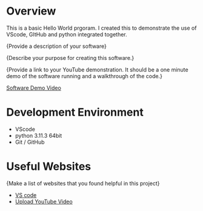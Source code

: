 # Overview

This is a basic Hello World prgoram. I created this to demonstrate the use of VScode, GItHub and python integrated together.

{Provide a description of your software}

{Describe your purpose for creating this software.}

{Provide a link to your YouTube demonstration.  It should be a one minute demo of the software running and a walkthrough of the code.}

[Software Demo Video](http://youtube.link.goes.here)

# Development Environment

* VScode
* python 3.11.3 64bit
* Git / GitHub

# Useful Websites

{Make a list of websites that you found helpful in this project}
* [VS code ](https://code.visualstudio.com/download)
* [Upload YouTube Video](https://support.google.com/youtube/answer/57407)